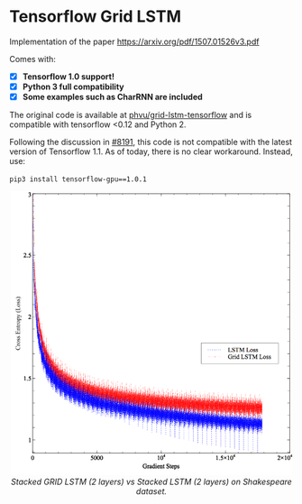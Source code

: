 # Tensorflow Grid LSTM
Implementation of the paper https://arxiv.org/pdf/1507.01526v3.pdf

Comes with:

- [x] **Tensorflow 1.0 support!**
- [x] **Python 3 full compatibility**
- [x] **Some examples such as CharRNN are included**

The original code is available at [phvu/grid-lstm-tensorflow](https://github.com/phvu/grid-lstm-tensorflow) and is compatible with tensorflow <0.12 and Python 2.

Following the discussion in [#8191](https://github.com/tensorflow/tensorflow/issues/8191), this code is not compatible with the latest version of Tensorflow 1.1. As of today, there is no clear workaround. Instead, use:

`pip3 install tensorflow-gpu==1.0.1`

<p align="center">
  <img src="assets/plot.png" width="500">
  <br><i>Stacked GRID LSTM (2 layers) vs Stacked LSTM (2 layers) on Shakespeare dataset.</i>
</p>
